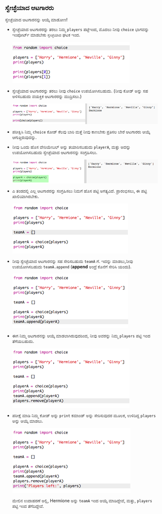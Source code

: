 ## ಸ್ವೇಚ್ಛೆಯಾದ ಆಟಗಾರರು

ಸ್ವೇಚ್ಛೆಯಾದ ಆಟಗಾರನನ್ನು ಆಯ್ಕೆ ಮಾಡೋಣ!

+ ಸ್ವೇಚ್ಛೆಯಾದ ಆಟಗಾರರನ್ನು ತರಲು ನಿಮ್ಮ `players` ಪಟ್ಟೆಇಂದ, ಮೊದಲು ನೀವು `choice` ಭಾಗವನ್ನು ಇಂಪೋರ್ಟ್ ಮಾಡಬೇಕು `ಸ್ವೇಚ್ಛೆಯಾದ` ಘಟಕ ಇಂದ.
    
    ![ಸ್ಕ್ರೀನ್‍ಶಾಟ್](images/team-import-random.png)

+ ಸ್ವೇಚ್ಛೆಯಾದ ಆಟಗಾರರನ್ನು ತರಲು ನೀವು `choice` ಉಪಯೋಗಿಸಬಹುದು. (ನೀವು ಕೋಡ್ ಅನ್ನು ಸಹ ಅಳಿಸಬಹುದು ವಯಕ್ತಿಕ ಆಟಗಾರರನ್ನು ಮುದ್ರಿಸಲು.)
    
    ![ಸ್ಕ್ರೀನ್‍ಶಾಟ್](images/team-random-player.png)

+ ಪರೀಕ್ಷಿಸಿ ನಿಮ್ಮ `choice` ಕೋಡ್ ಕೆಲವು ಬಾರಿ ಮತ್ತೆ ನೀವು ಕಾಣಬೇಕು ಪ್ರತಿಸಲ ಬೇರೆ ಆಟಗಾರರು ಆಯ್ಕೆ ಆಗುತ್ತಿರುವುದನ್ನು.

+ ನೀವು ಒಂದು ಹೊಸ ವೇರಿಯೇಬಲ್ ಅನ್ನು ತಯಾರಿಸಬಹುದು `playerA`, ಮತ್ತು ಅದನ್ನು ಉಪಯೋಗಿಸಬಹುದು ಸ್ವೇಚ್ಛೆಯಾದ ಆಟಗಾರನನ್ನು ಸಂಗ್ರಹಿಸಲು.
    
    ![ಸ್ಕ್ರೀನ್‍ಶಾಟ್](images/team-random-playerA.png)

+ ಎ ತಂಡದಲ್ಲಿ ಎಲ್ಲ ಆಟಗಾರರನ್ನು ಸಂಗ್ರಹಿಸಲು ನಿಮಗೆ ಹೊಸ ಪಟ್ಟಿ ಅಗತ್ಯವಿದೆ. ಪ್ರಾರಂಭಿಸಲು, ಈ ಪಟ್ಟಿ ಖಾಲಿಯಾಗಿರಬೇಕು.
    
    ![ಸ್ಕ್ರೀನ್‍ಶಾಟ್](images/team-teamA.png)

+ ನೀವು ಸ್ವೇಚ್ಛೆಯಾದ ಆಟಗಾರನನ್ನು ಸಹ ಸೇರಿಸಬಹುದು `teamA` ಗೆ. ಇದನ್ನು ಮಾಡಲು,ನೀವು ಉಪಯೋಗಿಸಬಹುದು `teamA.append` (**append** ಅಂದ್ರೆ ಕೊನೆಗೆ ಸೇರಿಸಿ ಯಂದು).
    
    ![ಸ್ಕ್ರೀನ್‍ಶಾಟ್](images/team-teamA-add.png)

+ ಈಗ ನಿಮ್ಮ ಆಟಗಾರನನ್ನು ಆಯ್ಕೆ ಮಾಡಲಾಗಿರುವುದರಿಂದ, ನೀವು ಅವರನ್ನು ನಿಮ್ಮ `players` ಪಟ್ಟಿ ಇಂದ ತೆಗೆಯಬಹುದು.
    
    ![ಸ್ಕ್ರೀನ್‍ಶಾಟ್](images/team-players-remove.png)

+ ಪರೀಕ್ಷೆ ಮಾಡಿ ನಿಮ್ಮ ಕೋಡ್ ಅನ್ನು `print` ಕಮಾಂಡ್ ಅನ್ನು ಸೇರಿಸುವುದರ ಮೂಲಕ, ಉಳಿದಿದ್ದ `players` ಅನ್ನು ಆಯ್ಕೆ ಮಾಡಲು.
    
    ![ಸ್ಕ್ರೀನ್‍ಶಾಟ್](images/team-players-remove-test.png)
    
    ಮೇಲಿನ ಉದಾಹರಣೆ ಅಲ್ಲಿ, Hermione ಅನ್ನು `teamA` ಇಂದ ಆಯ್ಕೆ ಮಾಡಿದ್ದೇವೆ, ಮತ್ತು, `players` ಪಟ್ಟಿ ಇಂದ ತೆಗೆದಿದ್ದೇವೆ.